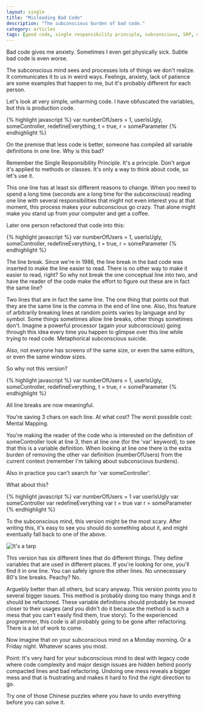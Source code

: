 ```yaml
---
layout: single
title: "Misleading Bad Code"
description: "The subconscious burden of bad code."
category: articles
tags: [good code, single responsibility principle, subconscious, SRP, mental mapping, bad code]
---
```


Bad code gives me anxiety. Sometimes I even get physically sick. Subtle bad code is even worse.

The subconscious mind sees and processes lots of things we don't realize. It communicates it to us in weird ways. Feelings, anxiety, lack of patience are some examples that happen to me, but it's probably different for each person.

Let's look at very simple, unharming code. I have obfuscated the variables, but this is production code.

{% highlight javascript %}
var numberOfUsers = 1, userIsUgly, someController, redefineEverything, t = true, r = someParameter
{% endhighlight %}

On the premise that less code is better, someone has compiled all variable definitions in one line. Why is this bad?

Remember the Single Responsibility Principle. It's a principle. Don't argue it's applied to methods or classes. It's only a way to think about code, so let's use it.

This one line has at least six different reasons to change. When you need to spend a long time (seconds are a long time for the subconscious) reading one line with several responsibilities that might not even interest you at that moment, this process makes your subconscious go crazy. That alone might make you stand up from your computer and get a coffee.

Later one person refactored that code into this:

{% highlight javascript %}
var numberOfUsers = 1, userIsUgly, someController,
    redefineEverything, t = true, r = someParameter
{% endhighlight %}

The line break. Since we're in 1986, the line break in the bad code was inserted to make the line easier to read. There is no other way to make it easier to read, right? So why not break the one conceptual line into two, and have the reader of the code make the effort to figure out these are in fact the same line?

Two lines that are in fact the same line. The one thing that points out that they are the same line is the comma in the end of line one. Also, this feature of arbitrarily breaking lines at random points varies by language and by symbol. Some things sometimes allow line breaks, other things sometimes don't. Imagine a powerful processor (again your subconscious) going through this idea every time you happen to glimpse over this line while trying to read code. Metaphorical subconscious suicide.

Also, not everyone has screens of the same size, or even the same editors, or even the same window sizes.

So why not this version?

{% highlight javascript %}
var numberOfUsers = 1,
    userIsUgly,
    someController,
    redefineEverything,
    t = true,
    r = someParameter
{% endhighlight %}

All line breaks are now meaningful.

You're saving 3 chars on each line. At what cost? The worst possible cost: Mental Mapping.

You're making the reader of the code who is interested on the definition of someController look at line 3, then at line one (for the 'var' keyword), to see that this is a variable definition. When looking at line one there is the extra burden of removing the other var definition (numberOfUsers) from the current context (remember I'm talking about subconscious burdens).

Also in practice you can't search for 'var someController'.

What about this?

{% highlight javascript %}
var numberOfUsers = 1
var userIsUgly
var someController
var redefineEverything
var t = true
var r = someParameter
{% endhighlight %}

To the subconscious mind, this version might be the most scary. After writing this, it's easy to see you should do something about it, and might eventually fall back to one of the above.

![It's a tarp](https://i.chzbgr.com/maxW500/997281536/hC8F8D378/)

This version has six different lines that do different things. They define variables that are used in different places. If you're looking for one, you'll find it in one line. You can safely ignore the other lines. No unnecessary 80's line breaks. Peachy? No.

Arguebly better than all others, but scary anyway. This version points you to several bigger issues. This method is probably doing too many things and it should be refactored. These variable definitions should probably be moved closer to their usages (and you didn't do it because the method is such a mess that you can't easily find them, true story). To the experienced programmer, this code is all probably going to be gone after refactoring. There is a lot of work to come.

Now imagine that on your subconscious mind on a Monday morning. Or a Friday night. Whatever scares you most.

Point: It's very hard for your subconscious mind to deal with legacy code where code complexity and major design issues are hidden behind poorly compacted lines and bad refactoring. Undoing one mess reveals a bigger mess and that is frustrating and makes it hard to find the right direction to go.

Try one of those Chinese puzzles where you have to undo everything before you can solve it.
